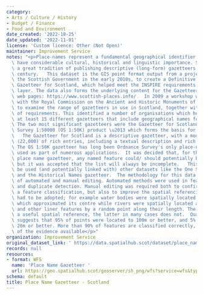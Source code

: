 ```yaml
---
category:
- Arts / Culture / History
- Budget / Finance
- Food and Environment
date_created: '2022-10-25'
date_updated: '2022-11-01'
license: 'Custom licence: Other (Not Open)'
maintainer: Improvement Service
notes: "<p>Place-names represent a fundamental geographical identifier, which also\
  \ have considerable cultural, historical and linguistic importance. Scotland had\
  \ a great tradition of publishing descriptive (long-form) gazetteers in the 19th\
  \ century.   This dataset is the GIS point format output from a project funded by\
  \ the Scottish Government in the early 2010s, to create a Definitive Place-Name\
  \ Gazetteer for Scotland, which helped meet the INSPIRE requirements for a place-name\
  \ layer. The data also forms the underlying content for the Gazetteer for Scotland\
  \ web pages: https://www.scottish-places.info/   In 2009 a workshop was run in conjunction\
  \ with the Royal Commission on the Ancient and Historic Monuments of Scotland (RCAHMS)\
  \ to examine the range of gazetteers in use in Scotland, together with a broad set\
  \ of requirements. This identified a number of organisations which hold or maintain\
  \ at least 15 different gazetteers that include geographical names for Scotland.\
  \ The two most significant gazetteers were the Gazetteer for Scotland and the Ordnance\
  \ Survey 1:50000 (OS 1:50K) product \u2013 which forms the basis for this dataset.\
  \   The Gazetteer for Scotland is a descriptive gazetteer, with a modest number\
  \ (22,000) of rich entries, including a textual description and rich feature-typing.\
  \ The OS 1:50K gazetteer has long been Ordnance Survey's only place-name gazetteer,\
  \ used as part of numerous applications.  It was decided that, for this new 'definitive'\
  \ place name gazetteer, any named feature could/ should potentially be included,\
  \ but it was accepted that the list will always be incomplete.   This dataset could\
  \ be used (and potentially linked with) other datasets like the One Scotland Gazetteer\
  \ and the Historical Names gazetteer.  The methodology for this data was a combination\
  \ of automated and manual editing. Automated methods were used in feature classification\
  \ and duplicate detection. Manual editing was required both to confirm or provide\
  \ a feature classification, but also to improve the spatial referencing.  Standards\
  \ had to be adopted; for example water bodies were spatially located by a point\
  \ which approximated its centre while rivers were spatially located at their termination\
  \ and other liner features by a random point along their length. The former gives\
  \ a useful spatial reference, the latter in many cases does not.  Quality checking\
  \ suggests that 95% of points were located to 100m or better, and 5% located to\
  \ 20m or better. More than 90% of features are classified correctly, on the basis\
  \ of the evidence available</p>"
organization: Improvement Service
original_dataset_link: ' https://data.spatialhub.scot/dataset/place_name_gazetteer-is'
records: null
resources:
- format: WFS
  name: 'Place Name Gazetteer '
  url: https://geo.spatialhub.scot/geoserver/sh_png/wfs?service=wfs&typeName=sh_png:pub_png
schema: default
title: Place Name Gazetteer - Scotland
---
```

